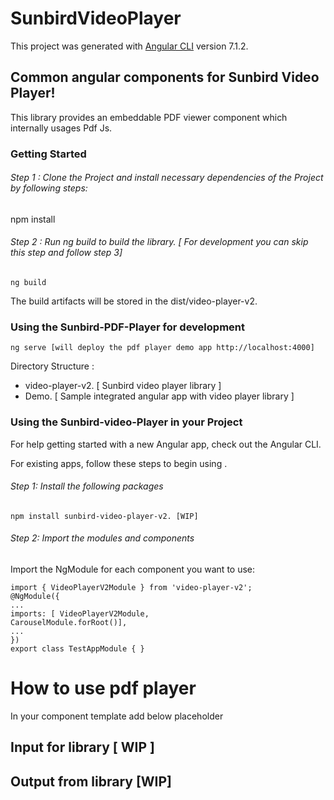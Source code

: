 
# SunbirdVideoPlayer

  

This project was generated with [Angular CLI](https://github.com/angular/angular-cli) version 7.1.2.

  

## Common angular components for Sunbird Video Player!

  

This library provides an embeddable PDF viewer component which internally usages Pdf Js.

  

### Getting Started

  

###### Step 1 : Clone the Project and install necessary dependencies of the Project by following steps:

  

npm install

  

###### Step 2 : Run ng build to build the library. [ For development you can skip this step and follow step 3]

    ng build

The build artifacts will be stored in the dist/video-player-v2.

### Using the Sunbird-PDF-Player for development

    ng serve [will deploy the pdf player demo app http://localhost:4000]

Directory Structure : 
 - video-player-v2. [ Sunbird video player library ]
 - Demo. [ Sample integrated angular app with video player library ]

### Using the Sunbird-video-Player in your Project

For help getting started with a new Angular app, check out the Angular CLI.

For existing apps, follow these steps to begin using .
###### Step 1: Install the following packages

    npm install sunbird-video-player-v2. [WIP]


###### Step 2: Import the modules and components

Import the NgModule for each component you want to use:

  

    import { VideoPlayerV2Module } from 'video-player-v2';
    @NgModule({
    ...
    imports: [ VideoPlayerV2Module,
    CarouselModule.forRoot()],
    ...
    })
    export class TestAppModule { }

 
# How to use pdf player

In your component template add below placeholder 

   <sb-video-viewer></sb-video-viewer>


  
## Input for library [ WIP ]
  

## Output from library [WIP]